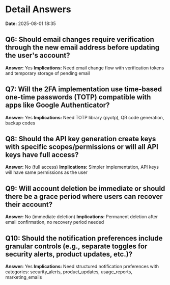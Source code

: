 # Detail Answers

**Date:** 2025-08-01 18:35

## Q6: Should email changes require verification through the new email address before updating the user's account?
**Answer:** Yes
**Implications:** Need email change flow with verification tokens and temporary storage of pending email

## Q7: Will the 2FA implementation use time-based one-time passwords (TOTP) compatible with apps like Google Authenticator?
**Answer:** Yes
**Implications:** Need TOTP library (pyotp), QR code generation, backup codes

## Q8: Should the API key generation create keys with specific scopes/permissions or will all API keys have full access?
**Answer:** No (full access)
**Implications:** Simpler implementation, API keys will have same permissions as the user

## Q9: Will account deletion be immediate or should there be a grace period where users can recover their account?
**Answer:** No (immediate deletion)
**Implications:** Permanent deletion after email confirmation, no recovery period needed

## Q10: Should the notification preferences include granular controls (e.g., separate toggles for security alerts, product updates, etc.)?
**Answer:** Yes
**Implications:** Need structured notification preferences with categories: security_alerts, product_updates, usage_reports, marketing_emails